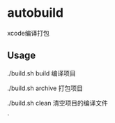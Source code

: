 # autobuild
xcode编译打包

## Usage

./build.sh build 编译项目

./build.sh archive 打包项目

./build.sh clean 清空项目的编译文件

`
